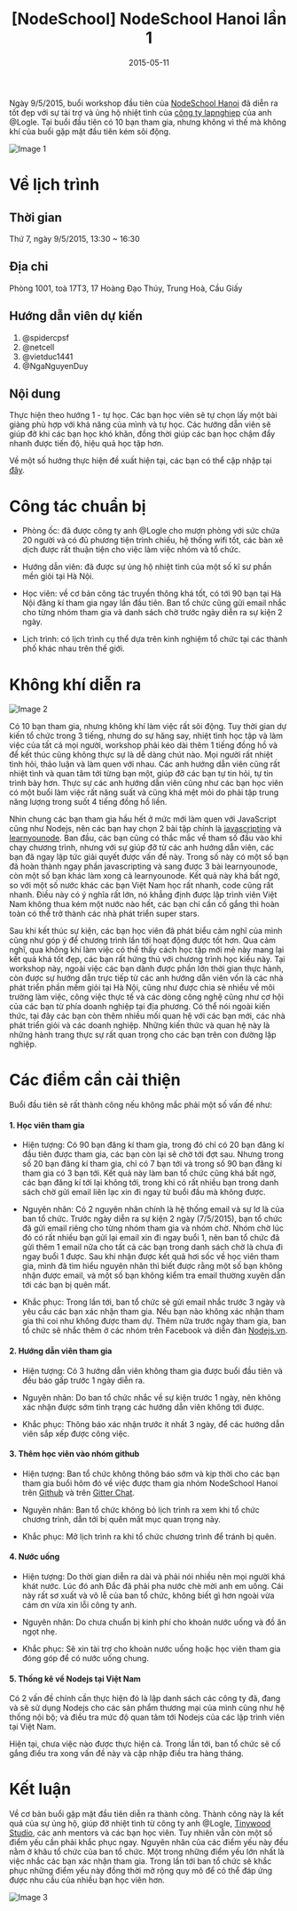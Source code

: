 ﻿---
title: "[NodeSchool] NodeSchool Hanoi lần 1"
slug: nodeschool-hanoi-1
date: 2015-05-11
categories:
- Lập Trình
- MeetUp
tags:
- MeetUp
- NodeSchool Hanoi
keywords:
- NodeSchool
- NodeSchool Hanoi
autoThumbnailImage: true
thumbnailImagePosition: left
thumbnailImage: //res.cloudinary.com/dominhhai/image/upload/community/nodeschool-hanoi.svg
metaAlignment: center
---
Ngày 9/5/2015, buổi workshop đầu tiên của [NodeSchool Hanoi](http://nodeschool.io/hanoi/) đã diễn ra tốt đẹp với sự tài trợ và ủng hộ nhiệt tình của [công ty lapnghiep](http://www.lapnghiep.co/) của anh @Logle. Tại buổi đầu tiên có 10 bạn tham gia, nhưng không vì thế mà không khí của buổi gặp mặt đầu tiên kém sôi động.

![Image 1](https://github.com/nodeschool/hanoi/blob/master/album/HAN%231/WP_20150509_16_55_57_Pro.jpg?raw=true)

# Về lịch trình
## Thời gian
Thứ 7, ngày 9/5/2015, 13:30 ~ 16:30

## Địa chỉ
Phòng 1001, toà 17T3, 17 Hoàng Đạo Thúy, Trung Hoà, Cầu Giấy

## Hướng dẫn viên dự kiến
1. @spidercpsf
2. @netcell
3. @vietduc1441
4. @NgaNguyenDuy

## Nội dung
Thực hiện theo hướng 1 - tự học. Các bạn học viên sẽ tự chọn lấy một bài giảng phù hợp với khả năng của mình và tự học. Các hướng dẫn viên sẽ giúp đỡ khi các bạn học khó khăn, đồng thời giúp các bạn học chậm đẩy nhanh được tiến độ, hiệu quả học tập hơn.

Về một số hướng thực hiện đề xuất hiện tại, các bạn có thể cập nhập tại [đây](https://github.com/nodeschool/hanoi/issues/3).

# Công tác chuẩn bị

* Phòng ốc: đã được công ty anh @Logle cho mượn phòng với sức chứa 20 người và có đủ phương tiện trình chiếu, hệ thống wifi tốt, các bàn xê dịch được rất thuận tiện cho việc làm việc nhóm và tổ chức.

* Hướng dẫn viên: đã được sự ủng hộ nhiệt tình của một số kĩ sư phần mền giỏi tại Hà Nội.

* Học viên: về cơ bản công tác truyền thông khá tốt, có tới 90 bạn tại Hà Nội đăng kí tham gia ngay lần đầu tiên. Ban tổ chức cũng gửi email nhắc cho từng nhóm tham gia và danh sách chờ trước ngày diễn ra sự kiện 2 ngày.

* Lịch trình: có lịch trình cụ thể dựa trên kinh nghiệm tổ chức tại các thành phố khác nhau trên thế giới.

# Không khí diễn ra
![Image 2](https://github.com/nodeschool/hanoi/blob/master/album/HAN%231/WP_20150509_16_56_14_Pro.jpg?raw=true)

Có 10 bạn tham gia, nhưng không khí làm việc rất sôi động. Tuy thời gian dự kiến tổ chức trong 3 tiếng, nhưng do sự hăng say, nhiệt tình học tập và làm việc của tất cả mọi người, workshop phải kéo dài thêm 1 tiếng đồng hồ và để kết thúc cũng không thực sự là dễ dàng chút nào. Mọi người rất nhiệt tình hỏi, thảo luận và làm quen với nhau. Các anh hướng dẫn viên cũng rất nhiệt tình và quan tâm tới từng bạn một, giúp đỡ các bạn tự tin hỏi, tự tin trình bày hơn. Thực sự các anh hướng dẫn viên cũng như các bạn học viên có một buổi làm việc rất năng suất và cũng khá mệt mỏi do phải tập trung năng lượng trong suốt 4 tiếng đồng hồ liền.

Nhìn chung các bạn tham gia hầu hết ở mức mới làm quen với JavaScript cũng như Nodejs, nên các bạn hay chọn 2 bài tập chính là [javascripting](https://github.com/sethvincent/javascripting) và [learnyounode](https://github.com/workshopper/learnyounode). Ban đầu, các bạn cũng có thắc mắc về tham số đầu vào khi chạy chương trình, nhưng với sự giúp đỡ từ các anh hướng dẫn viên, các bạn đã ngay lập tức giải quyết được vấn đề này. Trong số này có một số bạn đã hoàn thành ngay phần javascripting và sang được 3 bài learnyounode, còn một số bạn khác làm xong cả learnyounode. Kết quả này khá bất ngờ, so với một số nước khác các bạn Việt Nam học rất nhanh, code cũng rất nhanh. Điều này có ý nghĩa rất lớn, nó khẳng định được lập trình viên Việt Nam không thua kém một nước nào hết, các bạn chỉ cần cố gắng thì hoàn toàn có thể trở thành các nhà phát triển super stars.

Sau khi kết thúc sự kiện, các bạn học viên đã phát biểu cảm nghĩ của mình cũng như góp ý để chương trình lần tới hoạt động được tốt hơn. Qua cảm nghĩ, qua không khí làm việc có thể thấy cách học tập mới mẻ này mang lại kết quả khá tốt đẹp, các bạn rất hứng thú với chương trình học kiểu này. Tại workshop này, ngoài việc các bạn dành được phần lớn thời gian thực hành, còn được sự hướng dẫn trực tiếp từ các anh hướng dẫn viên vốn là các nhà phát triển phần mềm giỏi tại Hà Nội, cũng như được chia sẻ nhiều về môi trường làm việc, công việc thực tế và các dòng công nghệ cũng như cơ hội của các bạn từ phía doanh nghiệp tại địa phương. Có thể nói ngoài kiến thức, tại đây các bạn còn thêm nhiều mối quan hệ với các bạn mới, các nhà phát triển giỏi và các doanh nghiệp. Những kiến thức và quan hệ này là những hành trang thực sự rất quan trọng cho các bạn trên con đường lập nghiệp.

# Các điểm cần cải thiện
Buổi đầu tiên sẽ rất thành công nếu không mắc phải một số vấn đề như:

#### 1. Học viên tham gia

* Hiện tượng: Có 90 bạn đăng kí tham gia, trong đó chỉ có 20 bạn đăng kí đầu tiên được tham gia, các bạn còn lại sẽ chờ tới đợt sau. Nhưng trong số 20 bạn đăng kí tham gia, chỉ có 7 bạn tới và trong số 90 bạn đăng kí tham gia có 3 bạn tới. Kết quả này làm ban tổ chức cũng khá bất ngờ, các bạn đăng kí tới lại không tới, trong khi có rất nhiều bạn trong danh sách chờ gửi email liên lạc xin đi ngay từ buổi đầu mà không được.

* Nguyên nhân: Có 2 nguyên nhân chính là hệ thống email và sự lơ là của ban tổ chức. Trước ngày diễn ra sự kiện 2 ngày (7/5/2015), bạn tổ chức đã gửi email riêng cho từng nhóm tham gia và nhóm chờ. Nhóm chờ lúc đó có rất nhiều bạn gửi lại email xin đi ngay buổi 1, nên ban tổ chức đã gửi thêm 1 email nữa cho tất cả các bạn trong danh sách chờ là chưa đi ngay buổi 1 được. Sau khi nhận được kết quả hơi sốc về học viên tham gia, mình đã tìm hiểu nguyên nhân thì biết được rằng một số bạn không nhận được email, và một số bạn không kiểm tra email thường xuyên dẫn tới các bạn bị quên mất.

* Khắc phục: Trong lần tới, ban tổ chức sẽ gửi email nhắc trước 3 ngày và yêu cầu các bạn xác nhận tham gia. Nếu bạn nào không xác nhận tham gia thì coi như không được tham dự. Thêm nữa trước ngày tham gia, ban tổ chức sẽ nhắc thêm ở các nhóm trên Facebook và diễn đàn [Nodejs.vn](http://nodejs.vn/).

#### 2. Hướng dẫn viên tham gia

* Hiện tượng: Có 3 hướng dẫn viên không tham gia được buổi đầu tiên và đều báo gấp trước 1 ngày diễn ra.

* Nguyên nhân: Do ban tổ chức nhắc về sự kiện trước 1 ngày, nên không xác nhận được sớm tình trạng các hướng dẫn viên không tới được.

* Khắc phục: Thông báo xác nhận trước ít nhất 3 ngày, để các hướng dẫn viên sắp xếp được công việc.

#### 3. Thêm học viên vào nhóm github

* Hiện tượng: Ban tổ chức không thông báo sớm và kịp thời cho các bạn tham gia buổi hôm đó về việc được tham gia nhóm NodeSchool Hanoi trên [Github](https://github.com/nodeschool/hanoi) và trên [Gitter Chat](https://gitter.im/nodeschool/vietnam-chapter).

* Nguyên nhân: Ban tổ chức không bỏ lịch trình ra xem khi tổ chức chương trình, dẫn tới bị quên mất mục quan trọng này.

* Khắc phục: Mở lịch trình ra khi tổ chức chương trình để tránh bị quên.

#### 4. Nước uống

* Hiện tượng: Do thời gian diễn ra dài và phải nói nhiều nên mọi người khá khát nước. Lúc đó anh Đắc đã phải pha nước chè mời anh em uống. Cái này rất sơ xuất và vô lễ của ban tổ chức, không biết gì hơn ngoài vừa cám ơn vừa xin lỗi công ty anh.

* Nguyên nhân: Do chưa chuẩn bị kinh phí cho khoản nước uống và đồ ăn ngọt nhẹ.

* Khắc phục: Sẽ xin tài trợ cho khoản nước uống hoặc học viên tham gia đóng góp để có nước uống chung.

#### 5. Thống kê về Nodejs tại Việt Nam

Có 2 vấn đề chính cần thực hiện đó là lập danh sách các công ty đã, đang và sẽ sử dụng Nodejs cho các sản phẩm thương mại của mình cũng như hệ thống nội bộ; và điều tra mức độ quan tâm tới Nodejs của các lập trình viên tại Việt Nam.

Hiện tại, chưa việc nào được thực hiện cả. Trong lần tới, ban tổ chức sẽ cố gắng điều tra xong vấn đề này và cập nhập điều tra hàng tháng.

# Kết luận
Về cơ bản buổi gặp mặt đầu tiên diễn ra thành công. Thành công này là kết quả của sự ủng hộ, giúp đỡ nhiệt tình từ công ty anh @Logle, [Tinywood Studio](https://www.facebook.com/tinywoodstudio?fref=ts), các anh mentors và các bạn học viên. Tuy nhiên vẫn còn một số điểm yếu cần phải khắc phục ngay. Nguyên nhân của các điểm yếu này đều nằm ở khâu tổ chức của ban tổ chức. Một trong những điểm yếu lớn nhất là việc nhắc các bạn xác nhận tham gia. Trong lần tới ban tổ chức sẽ khắc phục những điểm yếu này đồng thời mở rộng quy mô để có thể đáp ứng được nhu cầu của nhiều bạn học viên hơn.

![Image 3](https://github.com/nodeschool/hanoi/blob/master/album/HAN%231/WP_20150509_17_23_22_Pro.jpg?raw=true)

